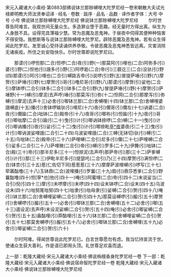 宋元入藏诸大小乘经·第0883部佛说钵兰那赊嚩哩大陀罗尼经一卷宋朝散大夫试光禄卿明教大师法贤奉诏译
· 经名 · 卷数 · 跋序
· 品名 · 品数 · 译作者字体：大号 中号 小号
佛说钵兰那赊嚩哩大陀罗尼经
佛说钵兰那赊嚩哩大陀罗尼经
　　尔时世尊告阿难言。我观世间无量众生。多造罪业堕于恶趣。经无量时方得出离。纵生为人身肢不具。设得完具薄福少慧。常为恶魔及恶鬼神。于昼夜中伺得其便种种恼害不得安隐。我愍斯等与说钵兰那赊嚩哩大陀罗尼。辟除恶魔及恶鬼神。若有众生得闻此陀罗尼。发至诚心受持读诵供养恭敬。令彼恶魔及恶鬼神悉皆远离。灾害消除无诸疾疫。所住之处安隐快乐。尔时世尊即说陀罗尼曰。

　　那谟(引)啰怛那(二合)怛啰(二合)夜(引)野(一)那莫阿(引)哩也(二合)阿弥多(引)婆(引)野(二)怛他(引)誐多(引)野(三)阿啰曷(二合)帝(引)三藐讫三(二合)没驮(引)野(四)那谟(引)阿(引)哩也(二合引)嚩路吉帝(引)说啰(引)野(五)冒提萨埵(引)野(六)摩贺(引)萨埵(引)野(七)摩贺(引)哥(引)噜尼哥(引)野(八)那谟(引)摩贺(引)娑他(二合引)摩钵啰(二合引)钵多(二合引)钵多(二合引)野(九)冒提萨埵(引)野(十)摩贺(引)萨埵野(十一)嚩(引)摩泥(去声呼)埵(引)那莫泻(引)弥(十二)怛网(二合引)那摩泻(引)弥嚩(引)摩泥(去声十三)必舍(引)唧钵兰那(二合)舍嚩哩(十四)钵兰那(二合)舍嚩哩婆誐嚩底(十五)播(引)舍钵啰输驮(引)哩尼(十六)夜(引)儞哥(引)儞左(十七)讷婆(二合)夜(引)儞踰(二合)咄钵(二合)殿帝(引十八)夜哥(引)唧祢(引)怛踰(引十九)夜(引)哥(引)唧咄摩(二合引)踰(引二十)曳(引)计(引)唧讷钵捺啰(二合)嚩(二十一)曳(引)计(引)唧讷播(引)夜(引)娑(引二十二)曳(引)计(引)唧捺毗[亭*夜](切身引)婆夜(引二十三)曳(引)计(引)唧讷波娑哩誐(二合引二十四)乌波娑哩誐(二合)三嚩(无钵切)驮(引)嚩(引二十五)乌咄钵(二合)殿帝(引二十六)萨哩嚩(二合引)尼多(引)儞(二十七)萨哩嚩(二合引)娑多(二合引二十八)萨哩微(二合引)帝(引)嚩(引)罗多(二十九)伊舞(引)咄钵(二合)殿(三十)帝(引)那半尼多(三十一)怛捺泥(去声呼)那萨帝(引)那(三十二)萨爹嚩(引)计(引)那(三十三)伊毗半尼多(引)提瑟吒(二合引)乃(三十四)摩贺(引)满怛啰(二合)钵柰(引三十五)惹(仁佐切下同)惹惹惹(三十六)摩摩萨波哩嚩(引)啰写(三十七)荦羼酤噜(三十八)玉钵鼎(二合)波哩播(引)罗曩(三十九)扇(引)鼎莎悉爹(二合引)野曩酤噜(四十)怛[寧*也]他(引四十一)唵(引)阿蜜哩(二合)帝(引四十二)末说娑当(二合引)倪(引四十三)摩(引)末啰摩(引)末啰(四十四)设末钵啰(二合)设末(四十五)乌波设末(四十六)咄努尾咄努(四十七)咄隶(引)咄母隶(引)娑嚩(二合引)贺(引四十八)唵(引)钵兰那(二合)舍嚩哩娑嚩(二合引)贺(引四十九)那莫设嚩啰(引)赧(引五十)摩贺(引)舍嚩啰(引)赧(引五十一)必舍(引)唧钵兰那(二合)舍嚩哩(五十二)必舍(引)唧(五十三)遏设泥(去声呼)末设泥娑嚩(二合引)贺(引五十四)唵(引)必舍(引)唧娑嚩(二合引)贺(引五十五)盎酤哩(引)莽酤哩(引五十六)钵兰那(二合)舍嚩哩娑嚩(二合引)贺(引五十七)那莫舍嚩啰(引)赧(引五十八)必舍(引)唧钵兰那(二合)舍嚩哩(五十九)必舍(引)唧娑嚩(二合引)贺(引六十)

　　尔时阿难。得闻世尊说此陀罗尼已。白言世尊愿勿有虑。我当忆持宣流于世。使诸众生获大善利。作是语已即用头顶。礼世尊足欢喜而退。

上一部：乾隆大藏经·宋元入藏诸大小乘经·佛说栴檀香身陀罗尼经一卷
下一部：乾隆大藏经·宋元入藏诸大小乘经·佛说宿命智陀罗尼经一卷
乾隆大藏经·宋元入藏诸大小乘经·佛说钵兰那赊嚩哩大陀罗尼经